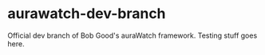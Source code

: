# aurawatch-dev-branch
 Official dev branch of Bob Good's auraWatch framework. Testing stuff goes here.
